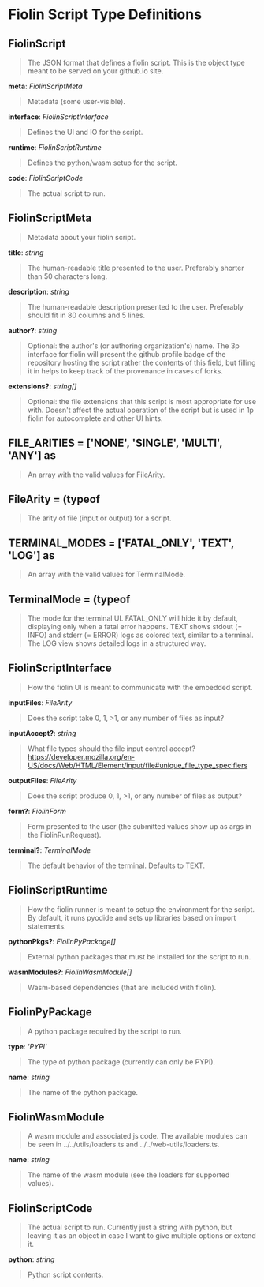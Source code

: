 # Fiolin Script Type Definitions

## FiolinScript

> The JSON format that defines a fiolin script. This is the object type meant
to be served on your github.io site.

**meta**: _FiolinScriptMeta_

> Metadata (some user-visible).

**interface**: _FiolinScriptInterface_

> Defines the UI and IO for the script.

**runtime**: _FiolinScriptRuntime_

> Defines the python/wasm setup for the script.

**code**: _FiolinScriptCode_

> The actual script to run.

## FiolinScriptMeta

> Metadata about your fiolin script.

**title**: _string_

> The human-readable title presented to the user. Preferably shorter than 50
characters long.

**description**: _string_

> The human-readable description presented to the user. Preferably should fit
in 80 columns and 5 lines.

**author?**: _string_

> Optional: the author's (or authoring organization's) name. The 3p interface
for fiolin will present the github profile badge of the repository hosting
the script rather the contents of this field, but filling it in helps to
keep track of the provenance in cases of forks.

**extensions?**: _string[]_

> Optional: the file extensions that this script is most appropriate for use
with. Doesn't affect the actual operation of the script but is used in 1p
fiolin for autocomplete and other UI hints.

## FILE_ARITIES = ['NONE', 'SINGLE', 'MULTI', 'ANY'] as

> An array with the valid values for FileArity.

## FileArity = (typeof

> The arity of file (input or output) for a script.

## TERMINAL_MODES = ['FATAL_ONLY', 'TEXT', 'LOG'] as

> An array with the valid values for TerminalMode.

## TerminalMode = (typeof

> The mode for the terminal UI. FATAL_ONLY will hide it by default, displaying
only when a fatal error happens. TEXT shows stdout (= INFO) and stderr
(= ERROR) logs as colored text, similar to a terminal. The LOG view shows
detailed logs in a structured way.

## FiolinScriptInterface

> How the fiolin UI is meant to communicate with the embedded script.

**inputFiles**: _FileArity_

> Does the script take 0, 1, >1, or any number of files as input?

**inputAccept?**: _string_

> What file types should the file input control accept?
https://developer.mozilla.org/en-US/docs/Web/HTML/Element/input/file#unique_file_type_specifiers

**outputFiles**: _FileArity_

> Does the script produce 0, 1, >1, or any number of files as output?

**form?**: _FiolinForm_

> Form presented to the user (the submitted values show up as args in the
FiolinRunRequest).

**terminal?**: _TerminalMode_

> The default behavior of the terminal. Defaults to TEXT.

## FiolinScriptRuntime

> How the fiolin runner is meant to setup the environment for the script.
By default, it runs pyodide and sets up libraries based on import statements.

**pythonPkgs?**: _FiolinPyPackage[]_

> External python packages that must be installed for the script to run.

**wasmModules?**: _FiolinWasmModule[]_

> Wasm-based dependencies (that are included with fiolin).

## FiolinPyPackage

> A python package required by the script to run.

**type**: _'PYPI'_

> The type of python package (currently can only be PYPI).

**name**: _string_

> The name of the python package.

## FiolinWasmModule

> A wasm module and associated js code. The available modules can be seen in
../../utils/loaders.ts and ../../web-utils/loaders.ts.

**name**: _string_

> The name of the wasm module (see the loaders for supported values).

## FiolinScriptCode

> The actual script to run. Currently just a string with python, but leaving it
as an object in case I want to give multiple options or extend it.

**python**: _string_

> Python script contents.

